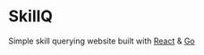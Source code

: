 # SkillQ

Simple skill querying website built with [React](https://react.dev/) & [Go](https://go.dev/)
